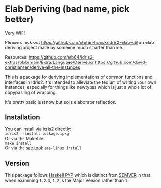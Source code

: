 Elab Deriving (bad name, pick better)
=====

Very WIP!

Please check out https://github.com/stefan-hoeck/idris2-elab-util an elab deriving project made by someone much smarter than me.

Resources:
https://github.com/mb64/idris2-extras/blob/main/Extra/Language/Derive.idr
https://github.com/david-christiansen/derive-all-the-instances

This is a package for deriving implementations of common functions and interfaces in [Idris2](https://github.com/idris-lang/Idris2). It's intended to alleviate the tedium of writing your own instances, especially for things like newtypes which is just a whole lot of copypasting of wrapping.

It's pretty basic just now but so is elaborator reflection.

Installation
------------
You can install via idris2 directly:  
`idris2 --install package.ipkg`  
Or via the Makefile:  
`make install`  
Or via the [sae tool](https://github.com/DoctorRyner/sae):
`sae-linux install`

Version
-------

This package follows [Haskell PVP](https://pvp.haskell.org/) which is distinct from [SEMVER](https://semver.org/) in that when examining `1.2.3`, `1.2`  is the Major Version rather than `1`.
